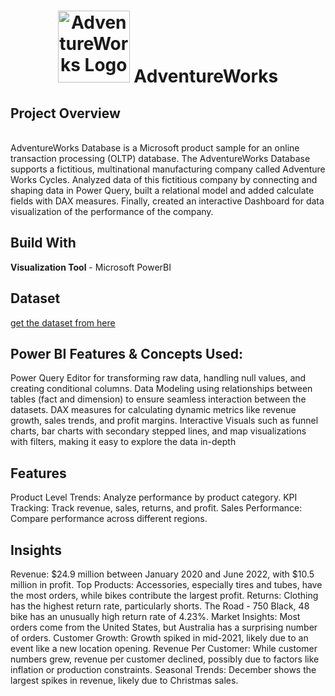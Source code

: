 <h1 id="top" align="center"> <img src="https://user-images.githubusercontent.com/55101825/127707951-a6566f0d-7e4e-459c-a9c4-84604b7385ba.png" alt="AdventureWorks Logo" width="115"> AdventureWorks </h1>

## Project Overview
<br>AdventureWorks Database is a Microsoft product sample for an online transaction processing (OLTP) database. The AdventureWorks Database supports a fictitious, multinational manufacturing company called Adventure Works Cycles. Analyzed data of this fictitious company by connecting and shaping data in Power Query, built a relational model and added 
calculate fields with DAX measures. Finally, created an interactive Dashboard for data visualization of the performance of the company.

## Build With
**Visualization Tool** - Microsoft PowerBI

## Dataset
[get the dataset from here](https://www.kaggle.com/datasets/samolkin/adventure-works-sales?select=AdventureWorks+Calendar+Lookup.csv)

## Power BI Features & Concepts Used:
Power Query Editor for transforming raw data, handling null values, and creating conditional columns.
Data Modeling using relationships between tables (fact and dimension) to ensure seamless interaction between the datasets.
DAX measures for calculating dynamic metrics like revenue growth, sales trends, and profit margins.
Interactive Visuals such as funnel charts, bar charts with secondary stepped lines, and map visualizations with filters, making it easy to explore the data in-depth

## Features
Product Level Trends: Analyze performance by product category.
KPI Tracking: Track revenue, sales, returns, and profit.
Sales Performance: Compare performance across different regions.


## Insights
Revenue: $24.9 million between January 2020 and June 2022, with $10.5 million in profit.
Top Products: Accessories, especially tires and tubes, have the most orders, while bikes contribute the largest profit.
Returns: Clothing has the highest return rate, particularly shorts. The Road - 750 Black, 48 bike has an unusually high return rate of 4.23%.
Market Insights: Most orders come from the United States, but Australia has a surprising number of orders.
Customer Growth: Growth spiked in mid-2021, likely due to an event like a new location opening.
Revenue Per Customer: While customer numbers grew, revenue per customer declined, possibly due to factors like inflation or production constraints.
Seasonal Trends: December shows the largest spikes in revenue, likely due to Christmas sales.
